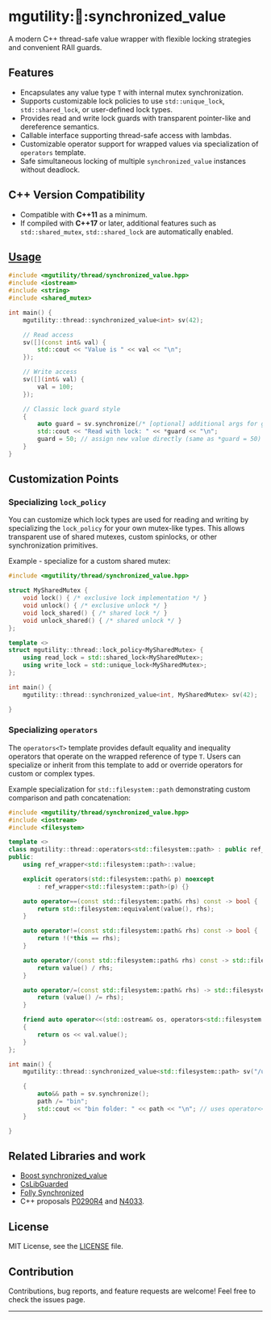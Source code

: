 # mgutility::thread::synchronized_value

A modern C++ thread-safe value wrapper with flexible locking strategies and convenient RAII guards.

## Features

- Encapsulates any value type `T` with internal mutex synchronization.
- Supports customizable lock policies to use `std::unique_lock`, `std::shared_lock`, or user-defined lock types.
- Provides read and write lock guards with transparent pointer-like and dereference semantics.
- Callable interface supporting thread-safe access with lambdas.
- Customizable operator support for wrapped values via specialization of `operators` template.
- Safe simultaneous locking of multiple `synchronized_value` instances without deadlock.

## C++ Version Compatibility

- Compatible with **C++11** as a minimum.
- If compiled with **C++17** or later, additional features such as `std::shared_mutex`, `std::shared_lock` are automatically enabled.

## [Usage](https://godbolt.org/z/E147Tbx54)

```c++
#include <mgutility/thread/synchronized_value.hpp>
#include <iostream>
#include <string>
#include <shared_mutex>

int main() {
    mgutility::thread::synchronized_value<int> sv(42);

    // Read access
    sv([](const int& val) {
        std::cout << "Value is " << val << "\n";
    });

    // Write access
    sv([](int& val) {
        val = 100;
    });

    // Classic lock guard style
    {
        auto guard = sv.synchronize(/* [optional] additional args for guard object like std::adopt_lock_t{} etc. */);
        std::cout << "Read with lock: " << *guard << "\n";
        guard = 50; // assign new value directly (same as *guard = 50)
    }
}
```

## Customization Points

### Specializing `lock_policy`

You can customize which lock types are used for reading and writing by specializing the `lock_policy` for your own mutex-like types. This allows transparent use of shared mutexes, custom spinlocks, or other synchronization primitives.

Example - specialize for a custom shared mutex:

```c++
#include <mgutility/thread/synchronized_value.hpp>

struct MySharedMutex {
    void lock() { /* exclusive lock implementation */ }
    void unlock() { /* exclusive unlock */ }
    void lock_shared() { /* shared lock */ }
    void unlock_shared() { /* shared unlock */ }
};

template <>
struct mgutility::thread::lock_policy<MySharedMutex> {
    using read_lock = std::shared_lock<MySharedMutex>;
    using write_lock = std::unique_lock<MySharedMutex>;
};

int main() {
    mgutility::thread::synchronized_value<int, MySharedMutex> sv(42);

}

```

### Specializing `operators`

The `operators<T>` template provides default equality and inequality operators that operate on the wrapped reference of type `T`. Users can specialize or inherit from this template to add or override operators for custom or complex types.

Example specialization for `std::filesystem::path` demonstrating custom comparison and path concatenation:

```c++
#include <mgutility/thread/synchronized_value.hpp>
#include <iostream>
#include <filesystem>

template <>
class mgutility::thread::operators<std::filesystem::path> : public ref_wrapper<std::filesystem::path> {
public:
    using ref_wrapper<std::filesystem::path>::value;

    explicit operators(std::filesystem::path& p) noexcept
        : ref_wrapper<std::filesystem::path>(p) {}

    auto operator==(const std::filesystem::path& rhs) const -> bool {
        return std::filesystem::equivalent(value(), rhs);
    }

    auto operator!=(const std::filesystem::path& rhs) const -> bool {
        return !(*this == rhs);
    }

    auto operator/(const std::filesystem::path& rhs) const -> std::filesystem::path {
        return value() / rhs;
    }

    auto operator/=(const std::filesystem::path& rhs) -> std::filesystem::path& {
        return (value() /= rhs);
    }

    friend auto operator<<(std::ostream& os, operators<std::filesystem::path>& val) -> std::ostream&
    {
        return os << val.value();
    }
};

int main() {
    mgutility::thread::synchronized_value<std::filesystem::path> sv("/usr/local");

    {
        auto&& path = sv.synchronize();
        path /= "bin";
        std::cout << "bin folder: " << path << "\n"; // uses operator<< from user defined specialization
    }

}
```

## Related Libraries and work
* [Boost synchronized_value](https://www.boost.org/doc/libs/latest/doc/html/thread/sds.html)
* [CsLibGuarded](https://github.com/copperspice/cs_libguarded)
* [Folly Synchronized<T>](https://github.com/facebook/folly/blob/main/folly/docs/Synchronized.md)
* C++ proposals [P0290R4](https://wg21.link/P0290R4) and [N4033](https://wg21.link/N4033).

## License

MIT License, see the [LICENSE](LICENSE) file.

## Contribution

Contributions, bug reports, and feature requests are welcome! Feel free to check the issues page.

---
